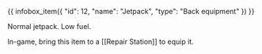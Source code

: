 {{ infobox_item({
	"id": 12,
	"name": "Jetpack",
	"type": "Back equipment"
}) }}

Normal jetpack. Low fuel.

In-game, bring this item to a [[Repair Station]] to equip it.
